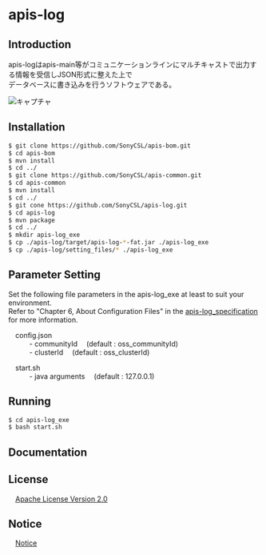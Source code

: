# apis-log

## Introduction

apis-logはapis-main等がコミュニケーションラインにマルチキャストで出力する情報を受信しJSON形式に整えた上で  
データベースに書き込みを行うソフトウェアである。

![キャプチャ](https://user-images.githubusercontent.com/71874910/95825383-bb4d5000-0d6b-11eb-97ab-c0012842111c.PNG)


## Installation
```bash
$ git clone https://github.com/SonyCSL/apis-bom.git
$ cd apis-bom
$ mvn install
$ cd ../
$ git clone https://github.com/SonyCSL/apis-common.git
$ cd apis-common
$ mvn install
$ cd ../
$ git cone https://github.com/SonyCSL/apis-log.git
$ cd apis-log
$ mvn package
$ cd ../
$ mkdir apis-log_exe
$ cp ./apis-log/target/apis-log-*-fat.jar ./apis-log_exe
$ cp ./apis-log/setting_files/* ./apis-log_exe
```

## Parameter Setting
Set the following file parameters in the apis-log_exe at least to suit your environment.   
Refer to "Chapter 6, About Configuration Files" in the [apis-log_specification](#anchor1) for more information.

&emsp;config.json   
&emsp;&emsp;&emsp;- communityId   &emsp;(default : oss_communityId)  
&emsp;&emsp;&emsp;- clusterId     &emsp;(default : oss_clusterId)  

&emsp;start.sh  
&emsp;&emsp;&emsp;- java arguments &emsp;(default : 127.0.0.1) 



## Running

```bash
$ cd apis-log_exe
$ bash start.sh
```

<a id="anchor1"></a>
## Documentation



## License
&emsp;[Apache License Version 2.0](https://github.com/SonyCSL/apis-log/blob/master/LICENSE)


## Notice
&emsp;[Notice](https://github.com/SonyCSL/apis-log/blob/master/NOTICE.md)
